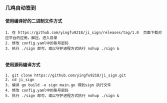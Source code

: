 ### 几鸡自动签到

#### 使用编译好的二进制文件方式

```
1. 在 https://github.com/yingfu9218/ji_sign/releases/tag/1.0  页面下载对应平台的应用，解压，进入目录
2. 修改 config.yaml中的账号密码
3. 执行 ./sign 即可，或以守护进程方式执行 nohup ./sign &


```

#### 使用源码编译方式

```
1. git clone https://github.com/yingfu9218/ji_sign.git
2. cd ji_sign
3. 编译 go build -o sign main.go 得到sign 执行文件
4. 修改 config.yaml中的账号密码
5. 执行 ./sign 即可，或以守护进程方式执行 nohup ./sign &


```